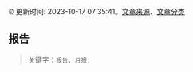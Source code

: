 :alarm_clock: 更新时间: 2023-10-17 07:35:41。[文章来源](/README.md)、[文章分类](/TAGS.md)

## 报告


> 关键字：`报告`、`月报`



